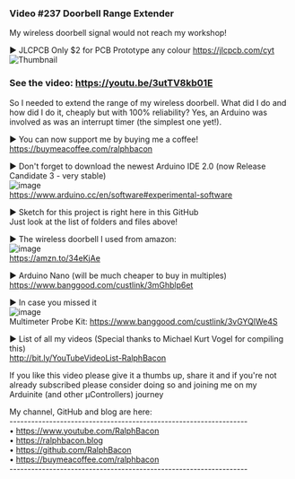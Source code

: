 ### Video #237 Doorbell Range Extender
My wireless doorbell signal would not reach my workshop!  

► JLCPCB Only $2 for PCB Prototype any colour https://jlcpcb.com/cyt  
![Thumbnail](https://user-images.githubusercontent.com/20911308/152337872-3bc5dccc-ce03-460d-bb92-f99fa0d809cc.jpg)  
### See the video: https://youtu.be/3utTV8kb01E  

So I needed to extend the range of my wireless doorbell. What did I do and how did I do it, cheaply but with 100% reliability? Yes, an Arduino was involved as was an interrupt timer (the simplest one yet!).  

► You can now support me by buying me a coffee!
https://buymeacoffee.com/ralphbacon

► Don't forget to download the newest Arduino IDE 2.0 (now Release Candidate 3 - very stable)  
![image](https://user-images.githubusercontent.com/20911308/153877615-353e445a-6e37-479b-8b15-315818f7aa8f.png)  
https://www.arduino.cc/en/software#experimental-software  

► Sketch for this project is right here in this GitHub  
Just look at the list of folders and files above!  

► The wireless doorbell I used from amazon:  
![image](https://user-images.githubusercontent.com/20911308/153875792-ed2fec70-bbb3-443c-b661-3d21362ca9b0.png)  
https://amzn.to/34eKjAe  

► Arduino Nano (will be much cheaper to buy in multiples)   
https://www.banggood.com/custlink/3mGhblp6et   

► In case you missed it  
![image](https://user-images.githubusercontent.com/20911308/153877783-f4d6002b-6954-4f8e-a4c7-cf452a491f1d.png)  
Multimeter Probe Kit: https://www.banggood.com/custlink/3vGYQlWe4S  

► List of all my videos
(Special thanks to Michael Kurt Vogel for compiling this)  
http://bit.ly/YouTubeVideoList-RalphBacon

If you like this video please give it a thumbs up, share it and if you're not already subscribed please consider doing so and joining me on my Arduinite (and other μControllers) journey

My channel, GitHub and blog are here:  
\------------------------------------------------------------------  
• https://www.youtube.com/RalphBacon  
• https://ralphbacon.blog  
• https://github.com/RalphBacon  
• https://buymeacoffee.com/ralphbacon  
\------------------------------------------------------------------
